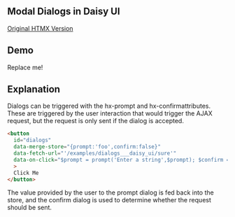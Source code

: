## Modal Dialogs in Daisy UI

[Original HTMX Version](https://htmx.org/examples/modal-bootstrap//)

## Demo
<div
    id="dialogs"
    data-fetch-url="'/examples/dialogs___daisy_ui/data'"
    data-on-load="$$get"
>
     Replace me!
</div>

## Explanation
Dialogs can be triggered with the hx-prompt and hx-confirmattributes. These are triggered by the user interaction that would trigger the AJAX request, but the request is only sent if the dialog is accepted.

```html
<button
  id="dialogs"
  data-merge-store="{prompt:'foo',confirm:false}"
  data-fetch-url="'/examples/dialogs___daisy_ui/sure'"
  data-on-click="$prompt = prompt('Enter a string',$prompt); $confirm = confirm('Are you sure?'); $confirm &amp;&amp; $$get"
  >
  Click Me
</button>
```
The value provided by the user to the prompt dialog is fed back into the store, and the confirm dialog is used to determine whether the request should be sent.